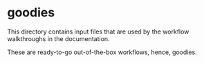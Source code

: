 # goodies

This directory contains input files
that are used by the workflow walkthroughs
in the documentation.

These are ready-to-go out-of-the-box workflows,
hence, goodies.
